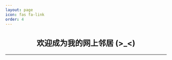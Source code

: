 ```yaml
---
layout: page 
icon: fas fa-link
order: 4
---
```


<div style="text-align: center; margin-bottom: 20px;">
  <h1 style="text-align: center; font-size: 1.5rem;"> 欢迎成为我的网上邻居 (>_<) </h1>
</div>

<hr>

<style>
    /* 用于整体友链区域的样式，设置一些基本的布局样式，修改此处让其整体偏左 */
   .friend-links-container {
        width: fit-content;
        margin: 0 auto;
    }

    /* 图片样式，保持之前设置的尺寸等属性 */
   .my-img-size {
        width: 80px;
        height: 80px;
        border-radius: 50%;
    }

    /* 每个友链链接的样式，设置为块级元素，使其上下排列 */
   .friend-link {
        display: block;
        margin-bottom: 30px;
    }

    /* 调整图片和描述文字之间的距离 */
   .friend-link img + span {
        margin-left: 30px;
    }
</style>

<div class="friend-links-container">
    <!-- 这个 div 用于放置所有的友链元素，后续通过 JavaScript 动态添加 -->
</div>

<script>
    const friendLinks = [
        {
            href: "https://ohoou.cn",
            imgSrc: "https://avatars.githubusercontent.com/u/110218151?v=4",
            name: "OHO"
        },
        {
            href: "https://notes.youngkbt.cn",
            imgSrc: "https://cdn.jsdelivr.net/gh/Kele-Bingtang/static/user/avatar2.png",
            name: "Young Kbt Blog"
        }
    ];

    const friendLinksContainer = document.querySelector('.friend-links-container');
    friendLinks.forEach(link => {
        const aTag = document.createElement('a');
        aTag.href = link.href;
        aTag.target = "_blank";
        aTag.className = "friend-link";
        aTag.style.textDecoration = "none";

        const imgTag = document.createElement('img');
        imgTag.src = link.imgSrc;
        imgTag.className = "my-img-size";
        imgTag.alt = link.name;

        const spanTag = document.createElement('span');
        spanTag.textContent = link.name;

        aTag.appendChild(imgTag);
        aTag.appendChild(spanTag);
        friendLinksContainer.appendChild(aTag);
    });
</script>
